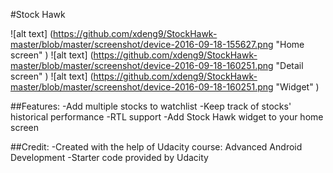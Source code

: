 #Stock Hawk

![alt text] (https://github.com/xdeng9/StockHawk-master/blob/master/screenshot/device-2016-09-18-155627.png "Home screen" )
![alt text] (https://github.com/xdeng9/StockHawk-master/blob/master/screenshot/device-2016-09-18-160251.png "Detail screen" )
![alt text] (https://github.com/xdeng9/StockHawk-master/blob/master/screenshot/device-2016-09-18-160251.png "Widget" )

##Features:
-Add multiple stocks to watchlist
-Keep track of stocks' historical performance
-RTL support
-Add Stock Hawk widget to your home screen

##Credit:
-Created with the help of Udacity course: Advanced Android Development
-Starter code provided by Udacity
